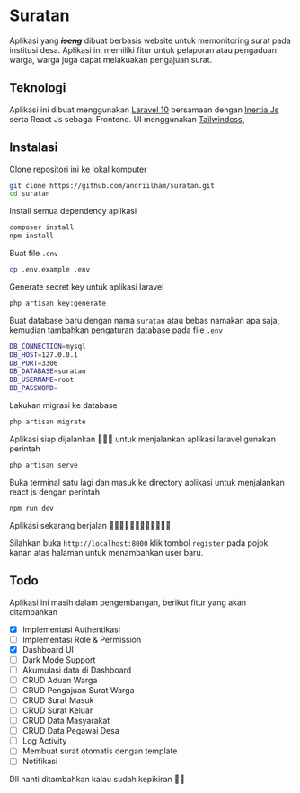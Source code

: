 # Suratan
Aplikasi yang <s>***iseng***</s> dibuat berbasis website untuk memonitoring surat pada institusi desa. Aplikasi ini memiliki fitur untuk pelaporan atau pengaduan warga, warga juga dapat melakuakan pengajuan surat.

## Teknologi
Aplikasi ini dibuat menggunakan [Laravel 10](https://laravel.com/docs/10.x) bersamaan dengan [Inertia Js](https://inertiajs.com/) serta React Js sebagai Frontend. UI menggunakan [Tailwindcss.](https://www.tailwindcss.com/)

## Instalasi
Clone repositori ini ke lokal komputer
```bash
git clone https://github.com/andriilham/suratan.git
cd suratan
```
Install semua dependency aplikasi
```bash
composer install
npm install
```
Buat file `.env` 
```bash
cp .env.example .env
```
Generate secret key untuk aplikasi laravel
```bash
php artisan key:generate
```

Buat database baru dengan nama `suratan` atau bebas namakan apa saja, kemudian tambahkan pengaturan database pada file `.env` 
```bash
DB_CONNECTION=mysql
DB_HOST=127.0.0.1
DB_PORT=3306
DB_DATABASE=suratan
DB_USERNAME=root
DB_PASSWORD=
```
Lakukan migrasi ke database
```bash
php artisan migrate
```
Aplikasi siap dijalankan 🎉🎉🎉 untuk menjalankan aplikasi laravel gunakan perintah
```bash
php artisan serve
```
Buka terminal satu lagi dan masuk ke directory aplikasi untuk menjalankan react js dengan perintah
```bash
npm run dev
```
Aplikasi sekarang berjalan 🎉🎉🎉🎉🎉🎉🎉🎉🎉🎉🎉🎉

Silahkan buka `http://localhost:8000` klik tombol `register` pada pojok kanan atas halaman untuk menambahkan user baru.


## Todo
Aplikasi ini masih dalam pengembangan, berikut fitur yang akan ditambahkan

- [x] Implementasi Authentikasi
- [ ] Implementasi Role & Permission
- [x] Dashboard UI
- [ ] Dark Mode Support
- [ ] Akumulasi data di Dashboard
- [ ] CRUD Aduan Warga
- [ ] CRUD Pengajuan Surat Warga
- [ ] CRUD Surat Masuk
- [ ] CRUD Surat Keluar
- [ ] CRUD Data Masyarakat
- [ ] CRUD Data Pegawai Desa
- [ ] Log Activity
- [ ] Membuat surat otomatis dengan template
- [ ] Notifikasi

Dll nanti ditambahkan kalau sudah kepikiran 🤣🤣